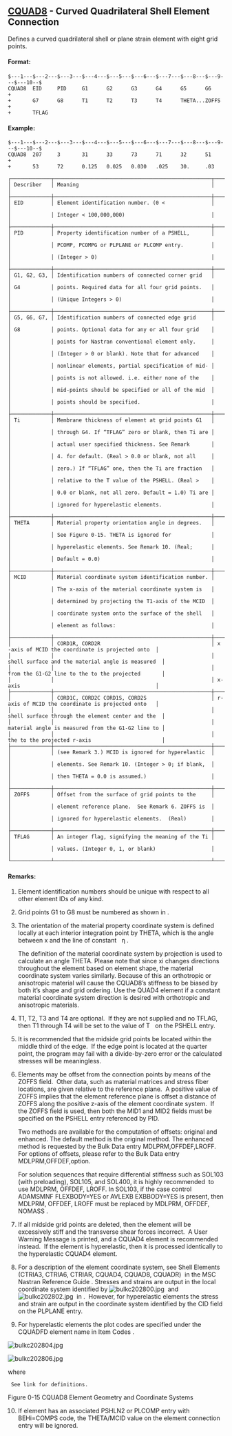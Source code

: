 ## [CQUAD8](https://help.hexagonmi.com/bundle/MSC_Nastran_2022.4/page/Nastran_Combined_Book/qrg/bulkc2/TOC.CQUAD8.xhtml) - Curved Quadrilateral Shell Element Connection

Defines a curved quadrilateral shell or plane strain element with eight grid points.

#### Format:

```nastran
$---1---$---2---$---3---$---4---$---5---$---6---$---7---$---8---$---9---$---10--$
CQUAD8  EID     PID     G1      G2      G3      G4      G5      G6      +       
+       G7      G8      T1      T2      T3      T4      THETA...ZOFFS   +       
+       TFLAG                                                                   
```

#### Example:

```nastran
$---1---$---2---$---3---$---4---$---5---$---6---$---7---$---8---$---9---$---10--$
CQUAD8  207     3       31      33      73      71      32      51      +       
+       53      72      0.125   0.025   0.030   .025    30.     .03            
```

```text
┌─────────────┬───────────────────────────────────────────────────┬───────────────────────────────────────────────────┐
│ Describer   │ Meaning                                           │                                                   │
├─────────────┼───────────────────────────────────────────────────┼───────────────────────────────────────────────────┤
│ EID         │ Element identification number. (0 <               │                                                   │
│             │ Integer < 100,000,000)                            │                                                   │
├─────────────┼───────────────────────────────────────────────────┼───────────────────────────────────────────────────┤
│ PID         │ Property identification number of a PSHELL,       │                                                   │
│             │ PCOMP, PCOMPG or PLPLANE or PLCOMP entry.         │                                                   │
│             │ (Integer > 0)                                     │                                                   │
├─────────────┼───────────────────────────────────────────────────┼───────────────────────────────────────────────────┤
│ G1, G2, G3, │ Identification numbers of connected corner grid   │                                                   │
│ G4          │ points. Required data for all four grid points.   │                                                   │
│             │ (Unique Integers > 0)                             │                                                   │
├─────────────┼───────────────────────────────────────────────────┼───────────────────────────────────────────────────┤
│ G5, G6, G7, │ Identification numbers of connected edge grid     │                                                   │
│ G8          │ points. Optional data for any or all four grid    │                                                   │
│             │ points for Nastran conventional element only.     │                                                   │
│             │ (Integer > 0 or blank). Note that for advanced    │                                                   │
│             │ nonlinear elements, partial specification of mid- │                                                   │
│             │ points is not allowed. i.e. either none of the    │                                                   │
│             │ mid-points should be specified or all of the mid  │                                                   │
│             │ points should be specified.                       │                                                   │
├─────────────┼───────────────────────────────────────────────────┼───────────────────────────────────────────────────┤
│ Ti          │ Membrane thickness of element at grid points G1   │                                                   │
│             │ through G4. If “TFLAG” zero or blank, then Ti are │                                                   │
│             │ actual user specified thickness. See Remark       │                                                   │
│             │ 4. for default. (Real > 0.0 or blank, not all     │                                                   │
│             │ zero.) If “TFLAG” one, then the Ti are fraction   │                                                   │
│             │ relative to the T value of the PSHELL. (Real >    │                                                   │
│             │ 0.0 or blank, not all zero. Default = 1.0) Ti are │                                                   │
│             │ ignored for hyperelastic elements.                │                                                   │
├─────────────┼───────────────────────────────────────────────────┼───────────────────────────────────────────────────┤
│ THETA       │ Material property orientation angle in degrees.   │                                                   │
│             │ See Figure 0-15. THETA is ignored for             │                                                   │
│             │ hyperelastic elements. See Remark 10. (Real;      │                                                   │
│             │ Default = 0.0)                                    │                                                   │
├─────────────┼───────────────────────────────────────────────────┼───────────────────────────────────────────────────┤
│ MCID        │ Material coordinate system identification number. │                                                   │
│             │ The x-axis of the material coordinate system is   │                                                   │
│             │ determined by projecting the T1-axis of the MCID  │                                                   │
│             │ coordinate system onto the surface of the shell   │                                                   │
│             │ element as follows:                               │                                                   │
├─────────────┼───────────────────────────────────────────────────┼───────────────────────────────────────────────────┤
│             │ CORD1R, CORD2R                                    │ x -axis of MCID the coordinate is projected onto  │
│             │                                                   │ shell surface and the material angle is measured  │
│             │                                                   │ from the G1-G2 line to the to the projected       │
│             │                                                   │ x-axis                                            │
├─────────────┼───────────────────────────────────────────────────┼───────────────────────────────────────────────────┤
│             │ CORD1C, CORD2C CORD1S, CORD2S                     │ r-axis of MCID the coordinate is projected onto   │
│             │                                                   │ shell surface through the element center and the  │
│             │                                                   │ material angle is measured from the G1-G2 line to │
│             │                                                   │ the to the projected r-axis                       │
├─────────────┼───────────────────────────────────────────────────┼───────────────────────────────────────────────────┤
│             │ (see Remark 3.) MCID is ignored for hyperelastic  │                                                   │
│             │ elements. See Remark 10. (Integer > 0; if blank,  │                                                   │
│             │ then THETA = 0.0 is assumed.)                     │                                                   │
├─────────────┼───────────────────────────────────────────────────┼───────────────────────────────────────────────────┤
│ ZOFFS       │ Offset from the surface of grid points to the     │                                                   │
│             │ element reference plane.  See Remark 6. ZOFFS is  │                                                   │
│             │ ignored for hyperelastic elements.  (Real)        │                                                   │
├─────────────┼───────────────────────────────────────────────────┼───────────────────────────────────────────────────┤
│ TFLAG       │ An integer flag, signifying the meaning of the Ti │                                                   │
│             │ values. (Integer 0, 1, or blank)                  │                                                   │
└─────────────┴───────────────────────────────────────────────────┴───────────────────────────────────────────────────┘
```

#### Remarks:

1. Element identification numbers should be unique with respect to all other element IDs of any kind.
2. Grid points G1 to G8 must be numbered as shown in  .
3. The orientation of the material property coordinate system is defined locally at each interior integration point by THETA, which is the angle between x  and the line of constant   η .

     The definition of the material coordinate system by projection is used to calculate an angle THETA. Please note that since xi changes directions throughout the element based on element shape, the material coordinate system varies similarly. Because of this an orthotropic or anisotropic material will cause the CQUAD8’s stiffness to be biased by both it’s shape and grid ordering. Use the QUAD4 element if a constant material coordinate system direction is desired with orthotropic and anisotropic materials.

4. T1, T2, T3 and T4 are optional.  If they are not supplied and no TFLAG, then T1 through T4 will be set to the value of T   on the PSHELL entry.
5. It is recommended that the midside grid points be located within the middle third of the edge.  If the edge point is located at the quarter point, the program may fail with a divide-by-zero error or the calculated stresses will be meaningless.
6. Elements may be offset from the connection points by means of the ZOFFS field.  Other data, such as material matrices and stress fiber locations, are given relative to the reference plane.  A positive value of ZOFFS implies that the element reference plane is offset a distance of ZOFFS along the positive z-axis of the element coordinate system.  If the ZOFFS field is used, then both the MID1 and MID2 fields must be specified on the PSHELL entry referenced by PID.

     Two methods are available for the computation of offsets: original and enhanced. The default method is the original method. The enhanced method is requested by the Bulk Data entry MDLPRM,OFFDEF,LROFF. For options of offsets, please refer to the Bulk Data entry MDLPRM,OFFDEF,option.

     For solution sequences that require differential stiffness such as SOL103 (with preloading), SOL105, and SOL400,  it is highly recommended  to use MDLPRM, OFFDEF, LROFF. In SOL103, if the case control ADAMSMNF FLEXBODY=YES or AVLEXB EXBBODY=YES is present, then MDLPRM, OFFDEF, LROFF must be replaced by  MDLPRM, OFFDEF, NOMASS .

7. If all midside grid points are deleted, then the element will be excessively stiff and the transverse shear forces incorrect.  A User Warning Message is printed, and a CQUAD4 element is recommended instead.  If the element is hyperelastic, then it is processed identically to the hyperelastic CQUAD4 element.
8. For a description of the element coordinate system, see  Shell Elements (CTRIA3, CTRIA6, CTRIAR, CQUAD4, CQUAD8, CQUADR)  in the  MSC Nastran Reference Guide . Stresses and strains are output in the local coordinate system identified by  ![bulkc202800.jpg](https://help-be.hexagonmi.com/bundle/MSC_Nastran_2022.4/page/Nastran_Combined_Book/qrg/bulkc2/../../../assets/bulkc202800.jpg?_LANG=enus)  and  ![bulkc202802.jpg](https://help-be.hexagonmi.com/bundle/MSC_Nastran_2022.4/page/Nastran_Combined_Book/qrg/bulkc2/../../../assets/bulkc202802.jpg?_LANG=enus)  in  .  However, for hyperelastic elements the stress and strain are output in the coordinate system identified by the CID field on the PLPLANE entry.  
9. For hyperelastic elements the plot codes are specified under the CQUADFD element name in  Item Codes .

![bulkc202804.jpg](https://help-be.hexagonmi.com/bundle/MSC_Nastran_2022.4/page/Nastran_Combined_Book/qrg/bulkc2/../../../assets/bulkc202804.jpg?_LANG=enus)

![bulkc202806.jpg](https://help-be.hexagonmi.com/bundle/MSC_Nastran_2022.4/page/Nastran_Combined_Book/qrg/bulkc2/../../../assets/bulkc202806.jpg?_LANG=enus)

where

     See link for definitions.

Figure 0-15 CQUAD8 Element Geometry and Coordinate Systems

10. If element has an associated PSHLN2 or PLCOMP entry with BEHi=COMPS code, the THETA/MCID value on the element connection entry will be ignored.

